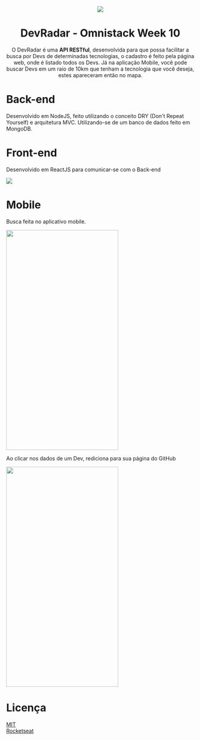 <div align="center"><img src="https://user-images.githubusercontent.com/50464577/72558629-d98c2b00-3881-11ea-91b5-32ce0a3a9ceb.png"/></div>
<h1 align="center">DevRadar - Omnistack Week 10</h1>
<p align="center">O DevRadar é uma <b>API RESTful</b>, desenvolvida para que possa facilitar a busca por Devs de determinadas tecnologias, o cadastro é feito pela página web, onde é listado todos os Devs. Já na aplicação Mobile, você pode buscar Devs em um raio de 10km que tenham a tecnologia que você deseja, estes apareceram então no mapa.</p>
<h1>Back-end</h1>
<p>Desenvolvido em NodeJS, feito utilizando o conceito DRY (Don't Repeat Yourself) e arquitetura MVC. Utilizando-se de um banco de dados feito em MongoDB.</p>
<h1>Front-end</h1>
<p>Desenvolvido em ReactJS para comunicar-se com o Back-end</p>
<img src="https://user-images.githubusercontent.com/50464577/72559873-8bc4f200-3884-11ea-9b6c-3970c9e221c5.gif"/>
<h1>Mobile</h1>
<p>Busca feita no aplicativo mobile.</p>
<img width=300 height=588 src="https://user-images.githubusercontent.com/50464577/72560156-34735180-3885-11ea-8d85-ed323575745c.jpeg"/>
<p>Ao clicar nos dados de um Dev, rediciona para sua página do GitHub</p>
<img width=300 height=588  src="https://user-images.githubusercontent.com/50464577/72560153-31786100-3885-11ea-8c2a-19809b1e338d.jpeg"/>
<h1>Licença</h1>
<a href="https://github.com/matheuskolln/omnistack10/blob/master/LICENSE">MIT</a><br>
<a href="https://rocketseat.com.br/">Rocketseat</a>
